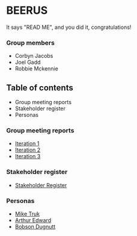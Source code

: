 # BEERUS

It says "READ ME", and you did it, congratulations!

### Group members

 - Corbyn Jacobs
 - Joel Gadd
 - Robbie Mckennie

## Table of contents

 - Group meeting reports
 - Stakeholder register
 - Personas


### Group meeting reports

 - [Iteration 1](Iteration%201/Meeting%20Report%20IT1.md)
 - [Iteration 2](Iteration%202/Meeting%20Report%20IT2.md)
 - [Iteration 3](Iteration%203/Meeting%20Report%20IT3.md)

### Stakeholder register

 - [Stakeholder Register](Iteration%201/Stakeholders%20Registry.md)

### Personas

 - [Mike Truk](Iteration%201/Persona-Mike-Truk.pdf)
 - [Arthur Edward](Iteration%201/Persona-Arthur-Edward.pdf)
 - [Bobson Dugnutt](Iteration%201/Persona-Bobson-Dugnutt.pdf)

